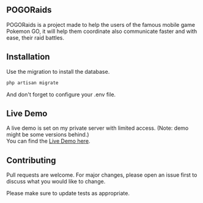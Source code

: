 ## POGORaids

POGORaids is a project made to help the users of the famous mobile game Pokemon GO,
it will help them coordinate also communicate faster and with ease, their raid battles.

## Installation

Use the migration to install the database.

```bash
php artisan migrate
```

And don't forget to configure your .env file.

## Live Demo
A live demo is set on my private server with limited access. (Note: demo might be some versions behind.)\
You can find the [Live Demo here](http://blazehomeserver.ddns.net/).

## Contributing
Pull requests are welcome. For major changes, please open an issue first to discuss what you would like to change.

Please make sure to update tests as appropriate.
